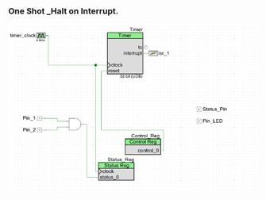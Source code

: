 ###   One Shot _Halt on Interrupt.   

![alt-текст](https://github.com/PivnevNikolay/CY8CKIT-059-PSoC-5LP/blob/master/FOTO/003.jpg) 

 

 


